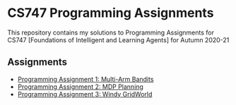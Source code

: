 # CS747 Programming Assignments

This repository contains my solutions to Programming Assignments for CS747 [Foundations of Intelligent and Learning Agents] for Autumn 2020-21

## Assignments
- [Programming Assignment 1: Multi-Arm Bandits](./cs747-pa1/README.md)
- [Programming Assignment 2: MDP Planning](./cs747-pa2/README.md)
- [Programming Assignment 3: Windy GridWorld](./cs747-pa3/README.md)
